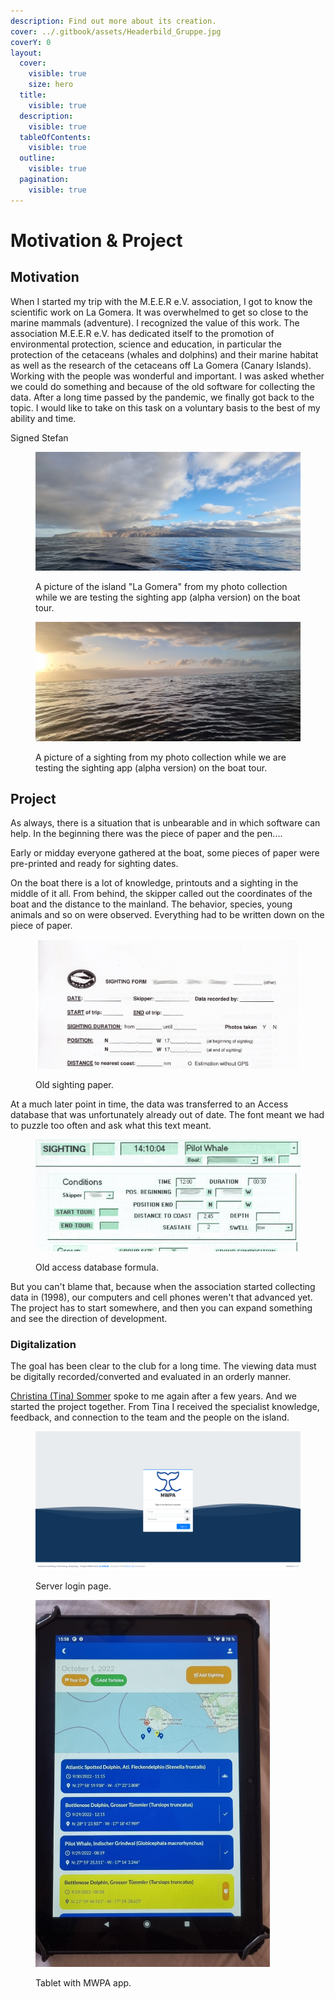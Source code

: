 ```yaml
---
description: Find out more about its creation.
cover: ../.gitbook/assets/Headerbild_Gruppe.jpg
coverY: 0
layout:
  cover:
    visible: true
    size: hero
  title:
    visible: true
  description:
    visible: true
  tableOfContents:
    visible: true
  outline:
    visible: true
  pagination:
    visible: true
---
```


# Motivation & Project

## Motivation

When I started my trip with the M.E.E.R e.V. association, I got to know the scientific work on La Gomera. It was overwhelmed to get so close to the marine mammals (adventure). I recognized the value of this work. The association M.E.E.R e.V. has dedicated itself to the promotion of environmental protection, science and education, in particular the protection of the cetaceans (whales and dolphins) and their marine habitat as well as the research of the cetaceans off La Gomera (Canary Islands). Working with the people was wonderful and important. I was asked whether we could do something and because of the old software for collecting the data. After a long time passed by the pandemic, we finally got back to the topic. I would like to take on this task on a voluntary basis to the best of my ability and time.&#x20;

Signed Stefan

<figure><img src="../.gitbook/assets/WhatsApp Image 2023-10-29 at 11.04.46.jpeg" alt=""><figcaption><p>A picture of the island "La Gomera" from my photo collection while we are testing the sighting app (alpha version) on the boat tour.</p></figcaption></figure>



<figure><img src="../.gitbook/assets/WhatsApp Image 2023-10-29 at 11.08.18.jpeg" alt=""><figcaption><p>A picture of a sighting from my photo collection while we are testing the sighting app (alpha version) on the boat tour.</p></figcaption></figure>

## Project

As always, there is a situation that is unbearable and in which software can help. In the beginning there was the piece of paper and the pen....

Early or midday everyone gathered at the boat, some pieces of paper were pre-printed and ready for sighting dates.

On the boat there is a lot of knowledge, printouts and a sighting in the middle of it all. From behind, the skipper called out the coordinates of the boat and the distance to the mainland. The behavior, species, young animals and so on were observed. Everything had to be written down on the piece of paper.

<figure><img src="../.gitbook/assets/old_paper.png" alt=""><figcaption><p>Old sighting paper.</p></figcaption></figure>

At a much later point in time, the data was transferred to an Access database that was unfortunately already out of date. The font meant we had to puzzle too often and ask what this text meant.

<figure><img src="../.gitbook/assets/old_accessdb.png" alt=""><figcaption><p>Old access database formula.</p></figcaption></figure>

But you can't blame that, because when the association started collecting data in (1998), our computers and cell phones weren't that advanced yet. The project has to start somewhere, and then you can expand something and see the direction of development.

### Digitalization

The goal has been clear to the club for a long time. The viewing data must be digitally recorded/converted and evaluated in an orderly manner.

[Christina (Tina) Sommer](https://m-e-e-r.de/en/association/team/) spoke to me again after a few years. And we started the project together. From Tina I received the specialist knowledge, feedback, and connection to the team and the people on the island.

<figure><img src="../.gitbook/assets/login.png" alt="" width="563"><figcaption><p>Server login page.</p></figcaption></figure>

<figure><img src="../.gitbook/assets/main_tablet.jpeg" alt="" width="375"><figcaption><p>Tablet with MWPA app.</p></figcaption></figure>
